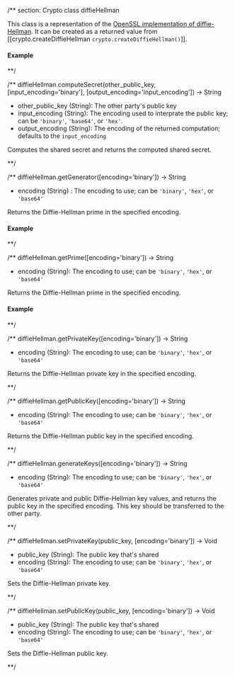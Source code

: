 /** section: Crypto
class diffieHellman

This class is a representation of the [OpenSSL implementation of diffie-Hellman](http://www.openssl.org/docs/crypto/dh.html#). It can be created as a returned value from [[crypto.createDiffieHellman `crypto.createDiffieHellman()`]].

#### Example

<script src='http://snippets.c9.io/github.com/c9/nodemanual.org-examples/nodejs_ref_guide/crypto/crypto.createDiffieHellman.js?linestart=3&lineend=0&showlines=false' defer='defer'></script>

**/

/**
diffieHellman.computeSecret(other_public_key, [input_encoding='binary'], [output_encoding='input_encoding']) -> String
- other_public_key (String): The other party's public key
- input_encoding (String): The encoding used to interprate the public key; can be `'binary'`, `'base64'`, or `'hex'`. 
- output_encoding (String): The encoding of the returned computation; defaults to the `input_encoding`

Computes the shared secret and returns the computed shared secret. 


**/ 


/**
diffieHellman.getGenerator([encoding='binary']) -> String
- encoding (String) : The encoding to use; can be `'binary'`, `'hex'`, or `'base64'`

Returns the Diffie-Hellman prime in the specified encoding.

#### Example

<script src='http://snippets.c9.io/github.com/c9/nodemanual.org-examples/nodejs_ref_guide/crypto/diffieHellman.getGenerator.js?linestart=3&lineend=0&showlines=false' defer='defer'></script>

**/ 


/**
diffieHellman.getPrime([encoding='binary']) -> String
- encoding (String): The encoding to use;  can be `'binary'`, `'hex'`, or `'base64'`

Returns the Diffie-Hellman prime in the specified encoding.

#### Example

<script src='http://snippets.c9.io/github.com/c9/nodemanual.org-examples/nodejs_ref_guide/crypto/diffieHellman.getPrime.js?linestart=3&lineend=0&showlines=false' defer='defer'></script>

**/ 


/**
diffieHellman.getPrivateKey([encoding='binary']) -> String
- encoding (String): The encoding to use;  can be `'binary'`, `'hex'`, or `'base64'`

Returns the Diffie-Hellman private key in the specified encoding.

**/ 


/**
diffieHellman.getPublicKey([encoding='binary']) -> String
- encoding (String): The encoding to use;  can be `'binary'`, `'hex'`, or `'base64'`

Returns the Diffie-Hellman public key in the specified encoding.

**/ 


/**
diffieHellman.generateKeys([encoding='binary']) -> String
- encoding (String): The encoding to use;  can be `'binary'`, `'hex'`, or `'base64'`

Generates private and public Diffie-Hellman key values, and returns the public key in the specified encoding. This key should be transferred to the other party.

**/ 


/**
diffieHellman.setPrivateKey(public_key, [encoding='binary']) -> Void
- public_key (String): The public key that's shared
- encoding (String): The encoding to use;  can be `'binary'`, `'hex'`, or `'base64'`

Sets the Diffie-Hellman private key. 

**/ 


/**
diffieHellman.setPublicKey(public_key, [encoding='binary']) -> Void
- public_key (String): The public key that's shared
- encoding (String): The encoding to use;  can be `'binary'`, `'hex'`, or `'base64'`

Sets the Diffie-Hellman public key.

**/ 
